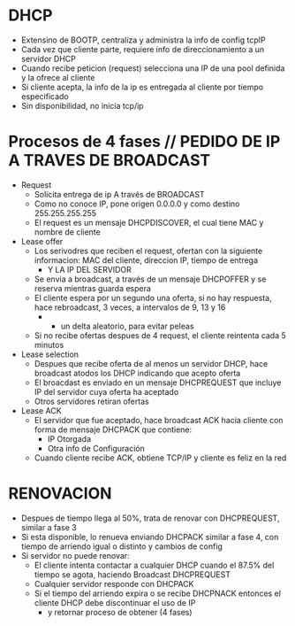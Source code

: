 # DHCP
- Extensino de BOOTP, centraliza y administra la info de config tcpIP
- Cada vez que cliente parte, requiere info de direccionamiento a un servidor DHCP
- Cuando recibe peticion (request) selecciona una IP de una pool definida y la ofrece al cliente
- Si cliente acepta, la info de la ip es entregada al cliente por tiempo especificado
- Sin disponibilidad, no inicia tcp/ip 

# Procesos de 4 fases // PEDIDO DE IP A TRAVES DE BROADCAST
- Request
  - Solicita entrega de ip A través de BROADCAST
  - Como no conoce IP, pone origen 0.0.0.0 y como destino 255.255.255.255
  - El request es un mensaje DHCPDISCOVER, el cual tiene MAC y nombre de cliente
- Lease offer
  - Los serivodres que reciben el request, ofertan con la siguiente informacion: MAC del cliente, direccion IP, tiempo de entrega
    - Y LA IP DEL SERVIDOR 
  - Se envia a broadcast, a través de un mensaje DHCPOFFER y se reserva mientras guarda espera 
  - El cliente espera por un segundo una oferta, si no hay respuesta, hace rebroadcast, 3 veces, a intervalos de 9, 13 y 16
    - + un delta aleatorio, para evitar peleas
  - Si no recibe  ofertas despues de 4 request, el cliente reintenta cada 5 minutos
- Lease selection 
  - Despues que recibe oferta de al menos un servidor DHCP, hace broadcast  atodos los DHCP indicando que acepto oferta
  - El broacdast es enviado en un mensaje DHCPREQUEST que incluye IP del servidor cuya oferta ha aceptado
  - Otros servidores retiran ofertas
- Lease ACK
  - El servidor que fue aceptado, hace broadcast ACK hacia cliente con forma de mensaje DHCPACK que contiene:
    - IP Otorgada
	- Otra info de Configuración
  - Cuando cliente recibe ACK, obtiene TCP/IP y cliente es feliz en la red
# RENOVACION
- Despues de tiempo llega al 50%, trata de renovar con DHCPREQUEST, similar a fase 3
- Si esta disponible, lo renueva enviando DHCPACK similar a fase 4, con tiempo de arriendo igual o distinto y cambios de config
- Si servidor no puede renovar:
  - El cliente intenta contactar a cualquier DHCP cuando el 87.5% del tiempo se agota, haciendo Broadcast DHCPREQUEST
  - Cualquier servidor responde con DHCPACK
  - Si el tiempo del arriendo expira o se recibe DHCPNACK entonces el cliente DHCP debe discontinuar el uso de IP
    - y retornar proceso de obtener (4 fases)
